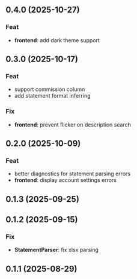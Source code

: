 ## 0.4.0 (2025-10-27)

### Feat

- **frontend**: add dark theme support

## 0.3.0 (2025-10-17)

### Feat

- support commission column
- add statement format inferring

### Fix

- **frontend**: prevent flicker on description search

## 0.2.0 (2025-10-09)

### Feat

- better diagnostics for statement parsing errors
- **frontend**: display account settings errors

## 0.1.3 (2025-09-25)

## 0.1.2 (2025-09-15)

### Fix

- **StatementParser**: fix xlsx parsing

## 0.1.1 (2025-08-29)
